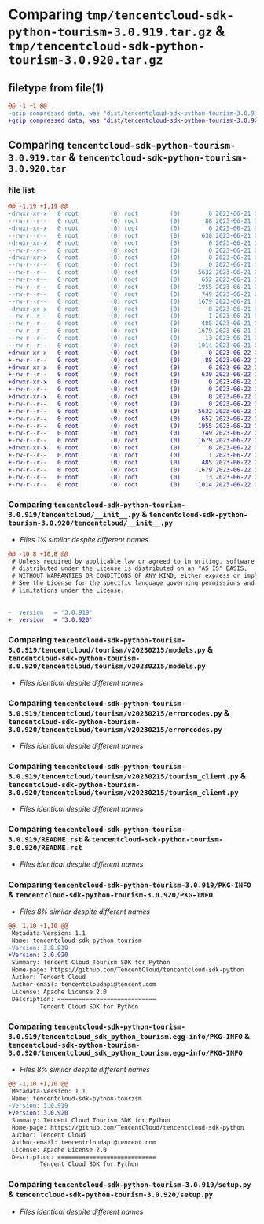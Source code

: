 # Comparing `tmp/tencentcloud-sdk-python-tourism-3.0.919.tar.gz` & `tmp/tencentcloud-sdk-python-tourism-3.0.920.tar.gz`

## filetype from file(1)

```diff
@@ -1 +1 @@
-gzip compressed data, was "dist/tencentcloud-sdk-python-tourism-3.0.919.tar", last modified: Wed Jun 21 00:39:29 2023, max compression
+gzip compressed data, was "dist/tencentcloud-sdk-python-tourism-3.0.920.tar", last modified: Thu Jun 22 00:38:12 2023, max compression
```

## Comparing `tencentcloud-sdk-python-tourism-3.0.919.tar` & `tencentcloud-sdk-python-tourism-3.0.920.tar`

### file list

```diff
@@ -1,19 +1,19 @@
-drwxr-xr-x   0 root         (0) root         (0)        0 2023-06-21 00:39:29.000000 tencentcloud-sdk-python-tourism-3.0.919/
--rw-r--r--   0 root         (0) root         (0)       88 2023-06-21 00:39:29.000000 tencentcloud-sdk-python-tourism-3.0.919/setup.cfg
-drwxr-xr-x   0 root         (0) root         (0)        0 2023-06-21 00:39:29.000000 tencentcloud-sdk-python-tourism-3.0.919/tencentcloud/
--rw-r--r--   0 root         (0) root         (0)      630 2023-06-21 00:39:29.000000 tencentcloud-sdk-python-tourism-3.0.919/tencentcloud/__init__.py
-drwxr-xr-x   0 root         (0) root         (0)        0 2023-06-21 00:39:29.000000 tencentcloud-sdk-python-tourism-3.0.919/tencentcloud/tourism/
--rw-r--r--   0 root         (0) root         (0)        0 2023-06-21 00:39:29.000000 tencentcloud-sdk-python-tourism-3.0.919/tencentcloud/tourism/__init__.py
-drwxr-xr-x   0 root         (0) root         (0)        0 2023-06-21 00:39:29.000000 tencentcloud-sdk-python-tourism-3.0.919/tencentcloud/tourism/v20230215/
--rw-r--r--   0 root         (0) root         (0)        0 2023-06-21 00:39:29.000000 tencentcloud-sdk-python-tourism-3.0.919/tencentcloud/tourism/v20230215/__init__.py
--rw-r--r--   0 root         (0) root         (0)     5632 2023-06-21 00:39:29.000000 tencentcloud-sdk-python-tourism-3.0.919/tencentcloud/tourism/v20230215/models.py
--rw-r--r--   0 root         (0) root         (0)      652 2023-06-21 00:39:29.000000 tencentcloud-sdk-python-tourism-3.0.919/tencentcloud/tourism/v20230215/errorcodes.py
--rw-r--r--   0 root         (0) root         (0)     1955 2023-06-21 00:39:29.000000 tencentcloud-sdk-python-tourism-3.0.919/tencentcloud/tourism/v20230215/tourism_client.py
--rw-r--r--   0 root         (0) root         (0)      749 2023-06-21 00:39:29.000000 tencentcloud-sdk-python-tourism-3.0.919/README.rst
--rw-r--r--   0 root         (0) root         (0)     1679 2023-06-21 00:39:29.000000 tencentcloud-sdk-python-tourism-3.0.919/PKG-INFO
-drwxr-xr-x   0 root         (0) root         (0)        0 2023-06-21 00:39:29.000000 tencentcloud-sdk-python-tourism-3.0.919/tencentcloud_sdk_python_tourism.egg-info/
--rw-r--r--   0 root         (0) root         (0)        1 2023-06-21 00:39:29.000000 tencentcloud-sdk-python-tourism-3.0.919/tencentcloud_sdk_python_tourism.egg-info/dependency_links.txt
--rw-r--r--   0 root         (0) root         (0)      485 2023-06-21 00:39:29.000000 tencentcloud-sdk-python-tourism-3.0.919/tencentcloud_sdk_python_tourism.egg-info/SOURCES.txt
--rw-r--r--   0 root         (0) root         (0)     1679 2023-06-21 00:39:29.000000 tencentcloud-sdk-python-tourism-3.0.919/tencentcloud_sdk_python_tourism.egg-info/PKG-INFO
--rw-r--r--   0 root         (0) root         (0)       13 2023-06-21 00:39:29.000000 tencentcloud-sdk-python-tourism-3.0.919/tencentcloud_sdk_python_tourism.egg-info/top_level.txt
--rw-r--r--   0 root         (0) root         (0)     1014 2023-06-21 00:39:29.000000 tencentcloud-sdk-python-tourism-3.0.919/setup.py
+drwxr-xr-x   0 root         (0) root         (0)        0 2023-06-22 00:38:12.000000 tencentcloud-sdk-python-tourism-3.0.920/
+-rw-r--r--   0 root         (0) root         (0)       88 2023-06-22 00:38:12.000000 tencentcloud-sdk-python-tourism-3.0.920/setup.cfg
+drwxr-xr-x   0 root         (0) root         (0)        0 2023-06-22 00:38:12.000000 tencentcloud-sdk-python-tourism-3.0.920/tencentcloud/
+-rw-r--r--   0 root         (0) root         (0)      630 2023-06-22 00:38:12.000000 tencentcloud-sdk-python-tourism-3.0.920/tencentcloud/__init__.py
+drwxr-xr-x   0 root         (0) root         (0)        0 2023-06-22 00:38:12.000000 tencentcloud-sdk-python-tourism-3.0.920/tencentcloud/tourism/
+-rw-r--r--   0 root         (0) root         (0)        0 2023-06-22 00:38:12.000000 tencentcloud-sdk-python-tourism-3.0.920/tencentcloud/tourism/__init__.py
+drwxr-xr-x   0 root         (0) root         (0)        0 2023-06-22 00:38:12.000000 tencentcloud-sdk-python-tourism-3.0.920/tencentcloud/tourism/v20230215/
+-rw-r--r--   0 root         (0) root         (0)        0 2023-06-22 00:38:12.000000 tencentcloud-sdk-python-tourism-3.0.920/tencentcloud/tourism/v20230215/__init__.py
+-rw-r--r--   0 root         (0) root         (0)     5632 2023-06-22 00:38:12.000000 tencentcloud-sdk-python-tourism-3.0.920/tencentcloud/tourism/v20230215/models.py
+-rw-r--r--   0 root         (0) root         (0)      652 2023-06-22 00:38:12.000000 tencentcloud-sdk-python-tourism-3.0.920/tencentcloud/tourism/v20230215/errorcodes.py
+-rw-r--r--   0 root         (0) root         (0)     1955 2023-06-22 00:38:12.000000 tencentcloud-sdk-python-tourism-3.0.920/tencentcloud/tourism/v20230215/tourism_client.py
+-rw-r--r--   0 root         (0) root         (0)      749 2023-06-22 00:38:12.000000 tencentcloud-sdk-python-tourism-3.0.920/README.rst
+-rw-r--r--   0 root         (0) root         (0)     1679 2023-06-22 00:38:12.000000 tencentcloud-sdk-python-tourism-3.0.920/PKG-INFO
+drwxr-xr-x   0 root         (0) root         (0)        0 2023-06-22 00:38:12.000000 tencentcloud-sdk-python-tourism-3.0.920/tencentcloud_sdk_python_tourism.egg-info/
+-rw-r--r--   0 root         (0) root         (0)        1 2023-06-22 00:38:12.000000 tencentcloud-sdk-python-tourism-3.0.920/tencentcloud_sdk_python_tourism.egg-info/dependency_links.txt
+-rw-r--r--   0 root         (0) root         (0)      485 2023-06-22 00:38:12.000000 tencentcloud-sdk-python-tourism-3.0.920/tencentcloud_sdk_python_tourism.egg-info/SOURCES.txt
+-rw-r--r--   0 root         (0) root         (0)     1679 2023-06-22 00:38:12.000000 tencentcloud-sdk-python-tourism-3.0.920/tencentcloud_sdk_python_tourism.egg-info/PKG-INFO
+-rw-r--r--   0 root         (0) root         (0)       13 2023-06-22 00:38:12.000000 tencentcloud-sdk-python-tourism-3.0.920/tencentcloud_sdk_python_tourism.egg-info/top_level.txt
+-rw-r--r--   0 root         (0) root         (0)     1014 2023-06-22 00:38:12.000000 tencentcloud-sdk-python-tourism-3.0.920/setup.py
```

### Comparing `tencentcloud-sdk-python-tourism-3.0.919/tencentcloud/__init__.py` & `tencentcloud-sdk-python-tourism-3.0.920/tencentcloud/__init__.py`

 * *Files 1% similar despite different names*

```diff
@@ -10,8 +10,8 @@
 # Unless required by applicable law or agreed to in writing, software
 # distributed under the License is distributed on an "AS IS" BASIS,
 # WITHOUT WARRANTIES OR CONDITIONS OF ANY KIND, either express or implied.
 # See the License for the specific language governing permissions and
 # limitations under the License.
 
 
-__version__ = '3.0.919'
+__version__ = '3.0.920'
```

### Comparing `tencentcloud-sdk-python-tourism-3.0.919/tencentcloud/tourism/v20230215/models.py` & `tencentcloud-sdk-python-tourism-3.0.920/tencentcloud/tourism/v20230215/models.py`

 * *Files identical despite different names*

### Comparing `tencentcloud-sdk-python-tourism-3.0.919/tencentcloud/tourism/v20230215/errorcodes.py` & `tencentcloud-sdk-python-tourism-3.0.920/tencentcloud/tourism/v20230215/errorcodes.py`

 * *Files identical despite different names*

### Comparing `tencentcloud-sdk-python-tourism-3.0.919/tencentcloud/tourism/v20230215/tourism_client.py` & `tencentcloud-sdk-python-tourism-3.0.920/tencentcloud/tourism/v20230215/tourism_client.py`

 * *Files identical despite different names*

### Comparing `tencentcloud-sdk-python-tourism-3.0.919/README.rst` & `tencentcloud-sdk-python-tourism-3.0.920/README.rst`

 * *Files identical despite different names*

### Comparing `tencentcloud-sdk-python-tourism-3.0.919/PKG-INFO` & `tencentcloud-sdk-python-tourism-3.0.920/PKG-INFO`

 * *Files 8% similar despite different names*

```diff
@@ -1,10 +1,10 @@
 Metadata-Version: 1.1
 Name: tencentcloud-sdk-python-tourism
-Version: 3.0.919
+Version: 3.0.920
 Summary: Tencent Cloud Tourism SDK for Python
 Home-page: https://github.com/TencentCloud/tencentcloud-sdk-python
 Author: Tencent Cloud
 Author-email: tencentcloudapi@tencent.com
 License: Apache License 2.0
 Description: ============================
         Tencent Cloud SDK for Python
```

### Comparing `tencentcloud-sdk-python-tourism-3.0.919/tencentcloud_sdk_python_tourism.egg-info/PKG-INFO` & `tencentcloud-sdk-python-tourism-3.0.920/tencentcloud_sdk_python_tourism.egg-info/PKG-INFO`

 * *Files 8% similar despite different names*

```diff
@@ -1,10 +1,10 @@
 Metadata-Version: 1.1
 Name: tencentcloud-sdk-python-tourism
-Version: 3.0.919
+Version: 3.0.920
 Summary: Tencent Cloud Tourism SDK for Python
 Home-page: https://github.com/TencentCloud/tencentcloud-sdk-python
 Author: Tencent Cloud
 Author-email: tencentcloudapi@tencent.com
 License: Apache License 2.0
 Description: ============================
         Tencent Cloud SDK for Python
```

### Comparing `tencentcloud-sdk-python-tourism-3.0.919/setup.py` & `tencentcloud-sdk-python-tourism-3.0.920/setup.py`

 * *Files identical despite different names*

